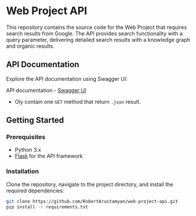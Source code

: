 # Web Project API

This repository contains the source code for the Web Project that requires search results from Google. The API provides search functionality with a query parameter, delivering detailed search results with a knowledge graph and organic results.

## API Documentation

Explore the API documentation using Swagger UI:

API documentation - [Swagger UI](https://app.swaggerhub.com/apis-docs/ROBERTARUSTAMYAN2/search-api/1.0.0)

* Oly contain one `GET` method that return `.json` result.

## Getting Started

### Prerequisites

- Python 3.x
- [Flask](https://palletsprojects.com/p/flask/) for the API framework

### Installation

Clone the repository, navigate to the project directory, and install the required dependencies:

```bash
git clone https://github.com/RobertArustamyan/web-project-api.git
pip install -r requirements.txt
```
